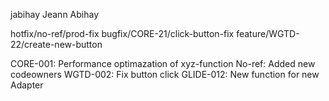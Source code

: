 jabihay Jeann Abihay

hotfix/no-ref/prod-fix
bugfix/CORE-21/click-button-fix
feature/WGTD-22/create-new-button

CORE-001: Performance optimazation of xyz-function
No-ref: Added new codeowners
WGTD-002: Fix button click
GLIDE-012: New function for new Adapter

